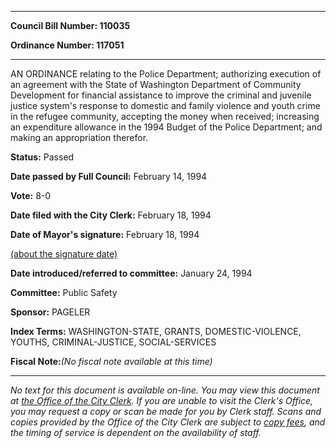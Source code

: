 

********

**Council Bill Number: 110035**
   
**Ordinance Number: 117051**
********

 AN ORDINANCE relating to the Police Department; authorizing execution of an agreement with the State of Washington Department of Community Development for financial assistance to improve the criminal and juvenile justice system's response to domestic and family violence and youth crime in the refugee community, accepting the money when received; increasing an expenditure allowance in the 1994 Budget of the Police Department; and making an appropriation therefor.

**Status:** Passed
   
**Date passed by Full Council:** February 14, 1994
   
**Vote:** 8-0
   
**Date filed with the City Clerk:** February 18, 1994
   
**Date of Mayor's signature:** February 18, 1994
   
[(about the signature date)](/~public/approvaldate.htm)
   
   
   
**Date introduced/referred to committee:** January 24, 1994
   
**Committee:** Public Safety
   
**Sponsor:** PAGELER
   
   
**Index Terms:** WASHINGTON-STATE, GRANTS, DOMESTIC-VIOLENCE, YOUTHS, CRIMINAL-JUSTICE, SOCIAL-SERVICES

**Fiscal Note:**_(No fiscal note available at this time)_
********

_No text for this document is available on-line. You may view this document at [the Office of the City Clerk](http://www.seattle.gov/leg/clerk/contactUs.htm). If you are unable to visit the Clerk's Office, you may request a copy or scan be made for you by Clerk staff. Scans and copies provided by the Office of the City Clerk are subject to [copy fees](http://clerk.seattle.gov/~public/clerkfees.htm), and the timing of service is dependent on the availability of staff._

